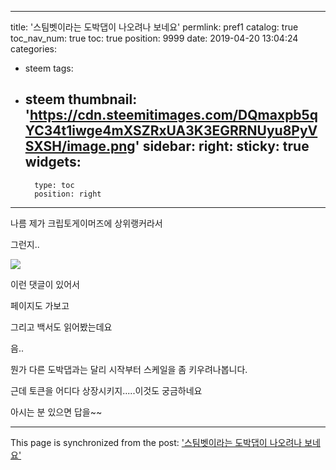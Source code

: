 
---
title: '스팀벳이라는 도박댑이 나오려나 보네요'
permlink: pref1
catalog: true
toc_nav_num: true
toc: true
position: 9999
date: 2019-04-20 13:04:24
categories:
- steem
tags:
- steem
thumbnail: 'https://cdn.steemitimages.com/DQmaxpb5qYC34t1iwge4mXSZRxUA3K3EGRRNUyu8PyVSXSH/image.png'
sidebar:
    right:
        sticky: true
widgets:
    -
        type: toc
        position: right
---


나름 제가 크립토게이머즈에 상위랭커라서

그런지..

![](https://cdn.steemitimages.com/DQmaxpb5qYC34t1iwge4mXSZRxUA3K3EGRRNUyu8PyVSXSH/image.png)

이런 댓글이 있어서

페이지도 가보고

그리고 백서도 읽어봤는데요

음..

뭔가 다른 도박댑과는 달리 시작부터 스케일을 좀 키우려나봅니다.

근데 토큰을 어디다 상장시키지.....이것도 궁금하네요 

아시는 분 있으면 답을~~

- - -

This page is synchronized from the post: ['스팀벳이라는 도박댑이 나오려나 보네요'](https://steemit.com/@virus707/pref1)
